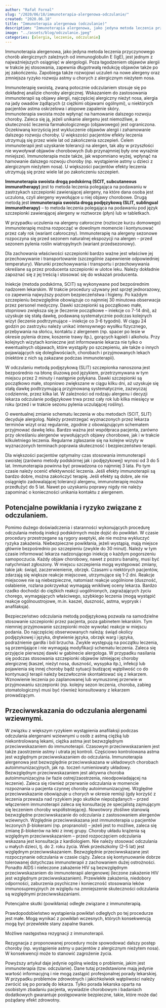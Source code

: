```yaml
---
author: "Rafał Fornal"
slug: "/2020/06/18/immunoterapia-alergenowa-odczulanie/"
created: "2020.06.18"
title: "Immunoterapia alergenowa (odczulanie)"
description: "Immunoterapia alergenowa, jako jedyna metoda leczenia przyczynowego chorób alergicznych zależnych od immunoglobulin E (IgE), jest jednym z najważniejszych osiągnięć w alergologii. Poza łagodzeniem objawów alergii w trakcie jej stosowania, zapewnia długotrwałą redukcję objawów także po jej zakończeniu. Zapobiega także rozwojowi uczuleń na nowe alergeny oraz zmniejsza ryzyko rozwoju astmy u chorych z alergicznym nieżytem nosa."
image: "../assets/blog/odczulanie.jpeg"
categories: [alergia, leczenie, odczulanie]
---
```



Immunoterapia alergenowa, jako jedyna metoda leczenia przyczynowego chorób alergicznych zależnych od immunoglobulin E (IgE), jest jednym z najważniejszych osiągnięć w alergologii. 
Poza łagodzeniem objawów alergii w trakcie jej stosowania, zapewnia długotrwałą redukcję objawów także po jej zakończeniu. Zapobiega także rozwojowi uczuleń na nowe alergeny 
oraz zmniejsza ryzyko rozwoju astmy u chorych z alergicznym nieżytem nosa.

Immunoterapię swoistą, zwaną potocznie odczulaniem stosuje się po dokładnej analizie choroby alergicznej. Wskazaniem do zastosowania immunoterapii są objawy alergii, 
najczęściej alergiczny nieżyt nosa, alergia na jady owadów żądlących (z ciężkimi objawami ogólnymi), u niektórych pacjentów astma oskrzelowa i atopowe zapalenie skóry.  
Immunoterapia swoista może wpłynąć na hamowanie dalszego rozwoju choroby. Zaleca się ją, jeżeli unikanie alergenu jest niemożliwe, a skuteczność leczenia farmakologicznego 
(objawowego) jest ograniczona. Oczekiwaną korzyścią jest wykluczenie objawów alergii i zahamowanie dalszego rozwoju choroby. U większości pacjentów efekty leczenia utrzymują 
się przez wiele lat od zakończenia szczepień. Celem immunoterapii jest uzyskanie tolerancji na alergen, tak aby w przyszłości nie wywoływał objawów chorobowych 
(lub przynajmniej były one wyraźnie mniejsze). Immunoterapia może także, jak wspomniano wyżej, wpłynąć na hamowanie dalszego rozwoju choroby (np. wystąpienie astmy 
u dzieci z alergicznym nieżytem nosa). U większości pacjentów efekty leczenia utrzymują się przez wiele lat po zakończeniu szczepień.

**Immunoterapia swoista drogą podskórną (SCIT, subcutaneous immunotherapy)** jest to metoda leczenia polegająca na podawaniu w zastrzykach szczepionki zawierającej alergeny, 
na które dana osoba jest uczulona, czyli alergeny wywołujące u niej objawy chorobowe. Drugą metodą jest **immunoterapia swoista drogą podjęzykową 
(SLIT, sublingual immunotherapy)** – to metoda leczenia polegająca na podawaniu pod język szczepionki zawierającej alergeny w roztworze (płyn) lub w tabletkach.

W przypadku uczulenia na alergeny całoroczne (roztocze kurzu domowego) immunoterapię można rozpocząć w dowolnym momencie i kontynuować przez cały rok (wariant całoroczny). 
Immunoterapię na alergeny sezonowe rozpoczyna się przed sezonem naturalnej ekspozycji na alergen – przed sezonem pylenia roślin wiatropylnych (wariant przedsezonowy).

Dla zachowania właściwości szczepionki bardzo ważne jest właściwe jej przechowywanie i transportowanie (szczególnie zapewnienie odpowiedniej temperatury). Warunki przechowywania 
i transportu i przechowywania określane są przez producenta szczepionki w ulotce leku. Należy dokładnie zapoznać się z jej treścią i stosować się do wskazań producenta.

Iniekcje (metoda podskórna, SCIT) są wykonywane pod bezpośrednim nadzorem lekarskim. W trakcie procedury używany jest sprzęt jednorazowy, co zapewnia najwyższy poziom 
bezpieczeństwa i higieny. Po każdym szczepieniu bezwzględnie obowiązuje co najmniej 30 minutowa obserwacja przez personel medyczny. Dawki szczepionki są początkowo małe, 
stopniowo zwiększa się je (leczenie początkowe – iniekcje co 7-14 dni), aż uzyskuje się stałą dawkę, podawaną systematycznie podczas kolejnych wizyt (leczenie podtrzymujące 
– iniekcje co 3-6 tygodni). W ciągu 24 godzin po zastrzyku należy unikać intensywnego wysiłku fizycznego, przebywania na słońcu, kontaktu z alergenem (np. spacer po 
lesie w okresie pylenia drzew, koszenie trawy itp.), gorących kąpieli i alkoholu. Przy kolejnych wizytach konieczne jest informowanie lekarza nie tylko o ewentualnych 
objawach, które wystąpiły po szczepieniu, ale także o innych pojawiających się dolegliwościach, chorobach i przyjmowanych lekach (niektóre z nich są zakazane podczas immunoterapii).

W odczulaniu metodą podjęzykową (SLIT)  szczepionka nanoszona jest bezpośrednio na błonę śluzową pod językiem, przetrzymywana w tym miejscu przez 2 minuty i następnie połykana. 
Dawki szczepionki są początkowo małe, stopniowo zwiększane w ciągu kilku dni, aż uzyskuje się stałą dawkę podtrzymującą przyjmowaną systematycznie, zazwyczaj codziennie, 
przez kilka lat. W zależności od rodzaju alergenu i decyzji lekarza odczulanie podjęzykowe trwa przez cały rok lub kilka miesięcy w roku (przed i w trakcie sezonu pylenia 
uczulającej rośliny).

O ewentualnej zmianie schematu leczenia w obu metodach (SCIT, SLIT) decyduje alergolog. Należy przestrzegać wyznaczonych przez lekarza terminów wizyt oraz regularnie, 
zgodnie z obowiązującym schematem przyjmować dawkę leku. Bardzo ważna jest współpraca pacjenta, zarówno przy określaniu alergenów wywołujących objawy chorobowe, 
jak i w trakcie kilkuletniego leczenia. Regularne zgłaszanie się na kolejne wizyty w wyznaczonych terminach poprawia skuteczność i bezpieczeństwo terapii.

Dla większości pacjentów optymalny czas stosowania immunoterapii swoistej (zarówno metody podskórnej jak i podjęzykowej) wynosi od 3 do 5 lat. Immunoterapia powinna być 
prowadzona co najmniej 3 lata. Po tym czasie należy ocenić efektywność leczenia. Jeśli efekty immunoterapii są bardzo dobre, można zakończyć terapię. Jeśli efekty są dobre, 
ale nie osiągnięto zadowalającej tolerancji alergenu, immunoterapię można przedłużyć do 5 lat. Nawet po uzyskaniu poprawy nigdy nie należy zapominać o konieczności unikania 
kontaktu z alergenem.

## Potencjalne powikłania i ryzyko związane z odczulaniem.

Pomimo dużego doświadczenia i staranności wykonujących procedurę odczulania metodą iniekcji podskórnych może dojść do powikłań. W czasie procedury przestrzegane są rygory 
aseptyki, ale nie można wykluczyć ryzyka zakażenia. Niebezpieczne powikłania, jeżeli wystąpią, mają miejsce głównie bezpośrednio po szczepieniu (zwykle do 30 minut). Należy 
w tym czasie informować lekarza nadzorującego iniekcję o każdym pogorszeniu samopoczucia. Każdy objaw chorobowy, nawet z pozoru banalny, musi być natychmiast zgłoszony. 
W miejscu szczepienia mogą występować zmiany, takie jak: świąd, zaczerwienienie, obrzęk. Czasami u niektórych pacjentów, zdarzają się większe reakcje miejscowe, utrzymujące 
się 1-2 dni. Reakcje miejscowe nie są niebezpieczne, natomiast reakcje uogólnione (duszność, osłabienie, rozlana pokrzywka) wymagają wnikliwej oceny lekarza. Bardzo rzadko 
dochodzi do ciężkich reakcji uogólnionych, zagrażających życiu chorego, wymagających właściwego, szybkiego leczenia 
(mogą wystąpić reakcje ogólnoustrojowe, m.in. kaszel, duszność, astma, wyprysk i anafilaksja).

Bezpieczeństwo odczulania metodą podjęzykową pozwala na samodzielne stosowanie szczepionki przez pacjenta, poza gabinetem lekarskim. Tym niemniej przyjmowanie szczepionki może 
wywołać reakcje w miejscu podania. Do najczęściej obserwowanych należą: świąd okolicy podjęzykowej i języka, drętwienie języka, obrzęk warg i języka, podrażnienie gardła 
i ból brzucha. Zwykle występują na początku leczenia, są przemijające i nie wymagają modyfikacji schematu leczenia. Zaleca się przyjęcie pierwszej dawki w gabinecie alergologa. 
W przypadku nasilania się podczas stosowania szczepionki objawów istniejącej choroby alergicznej (kaszel, nieżyt nosa, duszność, wysypka itp.), infekcji lub pojawienia się 
innej choroby bądź sytuacji budzącej wątpliwość co do kontynuacji terapii należy bezzwłocznie skontaktować się z lekarzem. Wznowienie leczenia po zaplanowanej lub wymuszonej 
przerwie w przyjmowaniu szczepionki (np. kolejny sezon leczenia, choroba, zabieg stomatologiczny) musi być również konsultowany z lekarzem prowadzącym.

## Przeciwwskazania do odczulania alergenami wziewnymi.

W związku z większym ryzykiem wystąpienia anafilaksji podczas odczulania alergenami wziewnymi u osób z astmą ciężką lub niekontrolowaną lekami, ciężka astma jest bezwzględnym 
przeciwwskazaniem do immunoterapii. Czasowym przeciwwskazaniem jest także zaostrzenie astmy i utrata jej kontroli. Częściowo kontrolowana astma jest względnym przeciwwskazaniem 
do odczulania.  Immunoterapia alergenowa jest bezwzględnie przeciwwskazana w układowych chorobach autoimmunizacyjnych, jak np. toczeń rumieniowaty układowy. Bezwzględnym 
przeciwwskazaniem jest aktywna choroba autoimmunizacyjna (w fazie ostrej/zaostrzenia, nieodpowiadającej na leczenie). Zaleca się również przerwanie odczulania  w momencie 
rozpoznania u pacjenta czynnej choroby autoimmunizacyjnej. Względne przeciwwskazanie obowiązuje u chorych w okresie remisji (gdy korzyść z leczenia przeważa nad ryzykiem 
jego skutków niepożądanych – przed włączeniem immunoterapii zaleca się konsultację ze specjalistą zajmującym się leczeniem choroby współistniejącej). Nowotwory złośliwe 
stanowią bezwzględne przeciwwskazanie do odczulania z zastosowaniem alergenów wziewnych. Względnie przeciwwskazana jest immunoterapia u pacjentów leczonych β-blokerami 
(np. propranolol) – jeżeli jest to możliwe, zaleca się zmianę β-blokerów na leki z innej grupy.   Choroby układu krążenia są względnym przeciwwskazaniem – przed rozpoczęciem 
odczulania wskazana jest konsultacja z kardiologiem. Nie należy stosować odczulania u małych dzieci, tj. do 2. roku życia. Wiek przedszkolny (2–5 lat) jest względnym 
przeciwwskazaniem. Bezwzględnie przeciwwskazane jest rozpoczynanie odczulania w czasie ciąży. Zaleca się kontynuowanie dobrze tolerowanej dotychczas immunoterapii z zachowaniem 
dużej ostrożności. Ponadto AIDS i nieleczone zakażenie HIV są bezwzględnym przeciwwskazaniem do immunoterapii alergenowej (leczone zakażenie HIV jest względnym przeciwwskazaniem). 
Przewlekłe zakażenia, niedobory odporności, zaburzenia psychiczne i konieczność stosowania leków immunosupresyjnych ze względu na zmniejszenie skuteczności odczulania są 
względnymi przeciwwskazaniami.

Potencjalne skutki (powikłania) odległe związane z immunoterapią.

Prawdopodobieństwo wystąpienia powikłań odległych po tej procedurze jest małe. Mogą wynikać z powikłań wczesnych, których konsekwencją mogą być przewlekłe stany zapalne tkanek.

Możliwe następstwa rezygnacji z immunoterapii.

Rezygnacja z proponowanej procedury może spowodować dalszy postęp choroby (np. wystąpienie astmy u pacjentów z alergicznym nieżytem nosa). W konsekwencji może to stanowić zagrożenie życia.

Powyższy artykuł daje jedynie ogólną wiedzę o problemie, jakim jest immunoterapia (tzw. odczulanie). Dane tutaj przedstawione mają jedynie wartość informacyjną i nie mogą 
zastąpić profesjonalnej porady lekarskiej. W przypadku problemów zdrowotnych i jakichkolwiek wątpliwości należy zwrócić się po poradę do lekarza. Tylko porada lekarska oparta 
na osobistym zbadaniu pacjenta, wywiadzie chorobowym i badaniach dodatkowych gwarantuje postępowanie bezpieczne, takie, które może dać pożądany efekt zdrowotny.